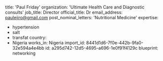 title: 'Paul Friday'
organization: 'Ultimate Health Care and Diagnostic consults'
job_title: Director
official_title: Dr
email_address: paulejiro@gmail.com
post_nominal_letters: 'Nutritional Medicine'
expertise:
  - hypertension
  - salt
  - transfat
country:
  - Nigeria
works_in: Nigeria
import_id: 8441d1d6-7f0e-442b-9fa0-32e594a4e4bb
id: a295d742-12d5-4695-a696-1e0f91f4129c
blueprint: networking
